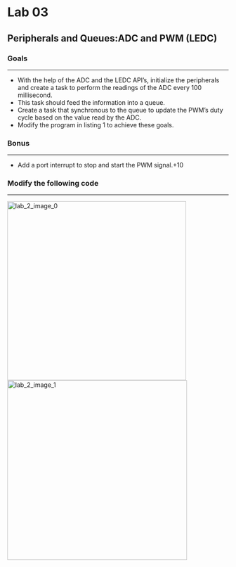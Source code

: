 # Lab 03
## **Peripherals and Queues:ADC and PWM (LEDC)**
### **Goals**
*** 
* With the help of the ADC and the LEDC API’s, initialize the peripherals and create a task to perform the readings of the ADC every 100 millisecond.
* This task should feed the information into a queue.
* Create a task that synchronous to the queue to update the PWM’s duty cycle based on the value read by the ADC.
* Modify the program in listing 1 to achieve these goals.

### **Bonus**
***
* Add a port interrupt to stop and start the PWM signal.+10

### **Modify the following code**
***
<img width="407" alt="lab_2_image_0" src="https://user-images.githubusercontent.com/60948298/134283707-57f65366-fad6-4c31-9dc2-ff7327c1cb5e.png">
<img width="409" alt="lab_2_image_1" src="https://user-images.githubusercontent.com/60948298/134283712-27e15f32-9094-4591-bb5e-5cfc64c14fe2.png">
